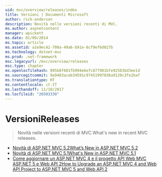 ```yaml
---
uid: mvc/overview/releases/index
title: Versioni | Documenti Microsoft
author: rick-anderson
description: Novità nelle versioni recenti di MVC.
ms.author: aspnetcontent
manager: wpickett
ms.date: 01/09/2014
ms.topic: article
ms.assetid: a1e9ec42-700a-49a6-b91e-8cf9ef6d027b
ms.technology: dotnet-mvc
ms.prod: .net-framework
msc.legacyurl: /mvc/overview/releases
msc.type: chapter
ms.openlocfilehash: 095b8f601fb994e6efc877981bfe92583bd3ee1d
ms.sourcegitcommit: 9a9483aceb34591c97451997036a9120c3fe2baf
ms.translationtype: HT
ms.contentlocale: it-IT
ms.lasthandoff: 11/10/2017
ms.locfileid: "26503330"
---
```

<a name="releases"></a><span data-ttu-id="46b50-103">Versioni</span><span class="sxs-lookup"><span data-stu-id="46b50-103">Releases</span></span>
====================
> <span data-ttu-id="46b50-104">Novità nelle versioni recenti di MVC.</span><span class="sxs-lookup"><span data-stu-id="46b50-104">What's new in recent MVC releases.</span></span>


- [<span data-ttu-id="46b50-105">Novità di ASP.NET MVC 5.2</span><span class="sxs-lookup"><span data-stu-id="46b50-105">What’s New in ASP.NET MVC 5.2</span></span>](whats-new-in-aspnet-mvc-52.md)
- [<span data-ttu-id="46b50-106">Novità di ASP.NET MVC 5.1</span><span class="sxs-lookup"><span data-stu-id="46b50-106">What's New in ASP.NET MVC 5.1</span></span>](mvc51-release-notes.md)
- [<span data-ttu-id="46b50-107">Come aggiornare un ASP.NET MVC 4 e il progetto API Web MVC ASP.NET 5 e Web API 2</span><span class="sxs-lookup"><span data-stu-id="46b50-107">How to Upgrade an ASP.NET MVC 4 and Web API Project to ASP.NET MVC 5 and Web API 2</span></span>](how-to-upgrade-an-aspnet-mvc-4-and-web-api-project-to-aspnet-mvc-5-and-web-api-2.md)
